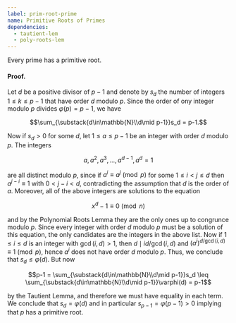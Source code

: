 ```yaml
---
label: prim-root-prime
name: Primitive Roots of Primes
dependencies:
  - tautient-lem
  - poly-roots-lem
---
```


Every prime has a primitive root.

#### Proof.

Let $d$ be a positive divisor of $p-1$ and denote by $s_d$ the number of integers $1\leq k\leq p-1$ that have order $d$ modulo $p$. Since the order of ony integer modulo $p$ divides $\varphi(p) = p-1$, we have

$$\sum_{\substack{d\in\mathbb{N}\\d\mid p-1}}s_d = p-1.$$

Now if $s_d > 0$ for some $d$, let $1\leq a\leq p-1$ be an integer with order $d$ modulo $p$. The integers

$$a, a^2, a^3,\dots, a^{d-1}, a^d = 1$$

are all distinct modulo $p$, since if $a^i\equiv a^j\pmod{p}$ for some $1\leq i<j\leq d$ then $a^{j-i}\equiv 1$ with $0 < j-i < d$, contradicting the assumption that $d$ is the order of $a$. Moreover, all of the above integers are solutions to the equation

$$x^d - 1 \equiv 0\pmod{n}$$

and by the Polynomial Roots Lemma they are the only ones up to congrunce modulo $p$. Since every integer with order $d$ modulo $p$ must be a solution of this equation, the only candidates are the integers in the above list. Now if $1\leq i\leq d$ is an integer with $\gcd(i, d) > 1$, then $d\mid id/\gcd(i,d)$ and $(a^i)^{d/\gcd(i,d)} \equiv 1\pmod{p}$, hence $a^i$ does not have order $d$ modulo $p$. Thus, we conclude that $s_d\leq \varphi(d)$. But now

$$p-1 = \sum_{\substack{d\in\mathbb{N}\\d\mid p-1}}s_d \leq \sum_{\substack{d\in\mathbb{N}\\d\mid p-1}}\varphi(d) = p-1$$

by the Tautient Lemma, and therefore we must have equality in each term. We conclude that $s_d = \varphi(d)$ and in particular $s_{p-1} = \varphi(p-1) > 0$ implying that $p$ has a primitive root.